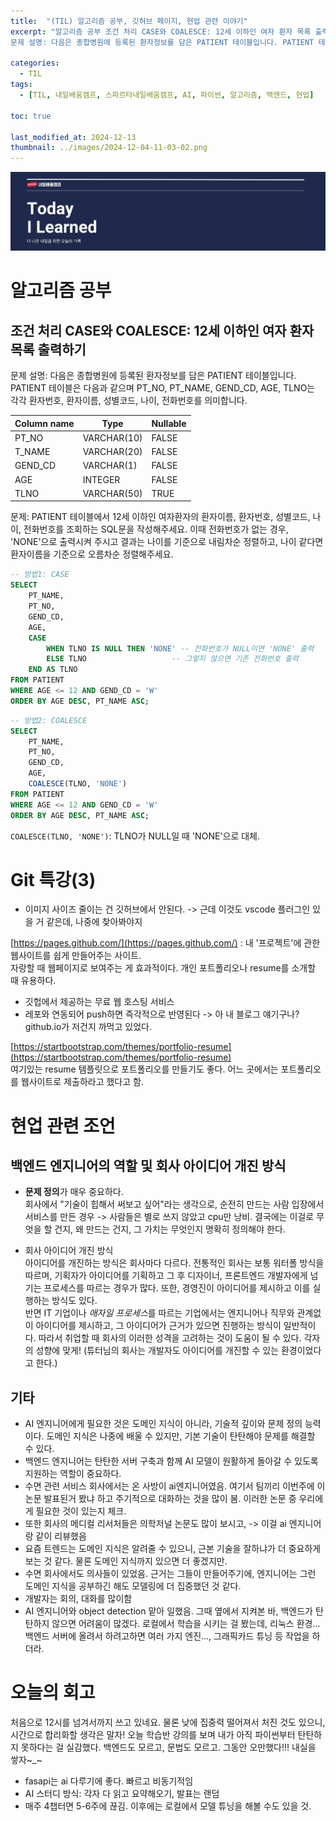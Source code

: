 ```yaml
---
title:  "(TIL) 알고리즘 공부, 깃허브 페이지, 현업 관련 이야기"
excerpt: "알고리즘 공부 조건 처리 CASE와 COALESCE: 12세 이하인 여자 환자 목록 출력하기
문제 설명: 다음은 종합병원에 등록된 환자정보를 담은 PATIENT 테이블입니다. PATIENT 테이블은 다음과 같으며... "

categories:
  - TIL
tags:
  - [TIL, 내일배움캠프, 스파르타내일배움캠프, AI, 파이썬, 알고리즘, 백엔드, 현업]

toc: true

last_modified_at: 2024-12-13
thumbnail: ../images/2024-12-04-11-03-02.png
---
```

![](/images/../images/2024-12-04-11-03-02.png)

# 알고리즘 공부
## 조건 처리 CASE와 COALESCE: 12세 이하인 여자 환자 목록 출력하기
문제 설명: 다음은 종합병원에 등록된 환자정보를 담은 PATIENT 테이블입니다. PATIENT 테이블은 다음과 같으며 PT_NO, PT_NAME, GEND_CD, AGE, TLNO는 각각 환자번호, 환자이름, 성별코드, 나이, 전화번호를 의미합니다.

| Column name	| Type	| Nullable | 
|-------------|-------|----------|
| PT_NO	| VARCHAR(10)	| FALSE | 
| T_NAME	| VARCHAR(20)	| FALSE | 
| GEND_CD	| VARCHAR(1)	| FALSE | 
| AGE	| INTEGER	| FALSE
| TLNO	| VARCHAR(50)	| TRUE

문제: PATIENT 테이블에서 12세 이하인 여자환자의 환자이름, 환자번호, 성별코드, 나이, 전화번호를 조회하는 SQL문을 작성해주세요. 이때 전화번호가 없는 경우, 'NONE'으로 출력시켜 주시고 결과는 나이를 기준으로 내림차순 정렬하고, 나이 같다면 환자이름을 기준으로 오름차순 정렬해주세요.

```sql
-- 방법1: CASE
SELECT 
    PT_NAME, 
    PT_NO, 
    GEND_CD, 
    AGE, 
    CASE 
        WHEN TLNO IS NULL THEN 'NONE' -- 전화번호가 NULL이면 'NONE' 출력
        ELSE TLNO                   -- 그렇지 않으면 기존 전화번호 출력
    END AS TLNO
FROM PATIENT
WHERE AGE <= 12 AND GEND_CD = 'W'
ORDER BY AGE DESC, PT_NAME ASC;
```

```sql
-- 방법2: COALESCE
SELECT  
    PT_NAME, 
    PT_NO, 
    GEND_CD, 
    AGE,
    COALESCE(TLNO, 'NONE')
FROM PATIENT
WHERE AGE <= 12 AND GEND_CD = 'W'
ORDER BY AGE DESC, PT_NAME ASC;
```
`COALESCE(TLNO, 'NONE')`: TLNO가 NULL일 때 'NONE'으로 대체.

# Git 특강(3)
- 이미지 사이즈 줄이는 건 깃허브에서 안된다. -> 근데 이것도 vscode 플러그인 있을 거 같은데, 나중에 찾아봐야지

[https://pages.github.com/](https://pages.github.com/) :  내 '프로젝트'에 관한 웹사이트를 쉽게 만들어주는 사이트.   
자랑할 때 웹페이지로 보여주는 게 효과적이다. 개인 포트폴리오나 resume를 소개할 때 유용하다.
- 깃헙에서 제공하는 무료 웹 호스팅 서비스
- 레포와 연동되어 push하면 즉각적으로 반영된다
-> 아 내 블로그 얘기구나? github.io가 저건지 까먹고 있었다.

[https://startbootstrap.com/themes/portfolio-resume](https://startbootstrap.com/themes/portfolio-resume)   
여기있는 resume 템플릿으로 포트폴리오를 만들기도 좋다. 어느 곳에서는 포트폴리오를 웹사이트로 제출하라고 했다고 함.

# 현업 관련 조언
## 백엔드 엔지니어의 역할 및 회사 아이디어 개진 방식
- **문제 정의**가 매우 중요하다.   
  회사에서 "기술이 힙해서 써보고 싶어"라는 생각으로, 순전히 만드는 사람 입장에서 서비스를 만든 경우 -> 사람들은 별로 쓰지 않았고 cpu만 낭비. 결국에는 이걸로 무엇을 할 건지, 왜 만드는 건지, 그 가치는 무엇인지 명확히 정의해야 한다.

- 회사 아이디어 개진 방식   
  아이디어를 개진하는 방식은 회사마다 다르다. 전통적인 회사는 보통 워터폴 방식을 따르며, 기획자가 아이디어를 기획하고 그 후 디자이너, 프론트엔드 개발자에게 넘기는 프로세스를 따르는 경우가 많다. 또한, 경영진이 아이디어를 제시하고 이를 실행하는 방식도 있다.    
  반면 IT 기업이나 *애자일 프로세스*를 따르는 기업에서는 엔지니어나 직무와 관계없이 아이디어를 제시하고, 그 아이디어가 근거가 있으면 진행하는 방식이 일반적이다. 따라서 취업할 때 회사의 이러한 성격을 고려하는 것이 도움이 될 수 있다. 각자의 성향에 맞게!
  (튜터님의 회사는 개발자도 아이디어를 개진할 수 있는 환경이었다고 한다.)

## 기타
- AI 엔지니어에게 필요한 것은 도메인 지식이 아니라, 기술적 깊이와 문제 정의 능력이다. 도메인 지식은 나중에 배울 수 있지만, 기본 기술이 탄탄해야 문제를 해결할 수 있다.
- 백엔드 엔지니어는 탄탄한 서버 구축과 함께 AI 모델이 원활하게 돌아갈 수 있도록 지원하는 역할이 중요하다.
- 수면 관련 서비스 회사에서는 온 사방이 ai엔지니어였음. 여기서 팀끼리 이번주에 이 논문 발표된거 봤냐 하고 주기적으로 대화하는 것을 많이 봄. 이러한 논문 중 우리에게 필요한 것이 있는지 체크. 
- 또한 회사의 메디컬 리서처들은 의학저널 논문도 많이 보시고, -> 이걸 ai 엔지니어랑 같이 리뷰했음
- 요즘 트렌드는 도메인 지식은 알려줄 수 있으니, 근본 기술을 잘하냐가 더 중요하게 보는 것 같다. 물론 도메인 지식까지 있으면 더 좋겠지만.
- 수면 회사에서도 의사들이 있었음. 근거는 그들이 만들어주기에, 엔지니어는 그런 도메인 지식을 공부하긴 해도 모델링에 더 집중했던 것 같다.
- 개발자는 회의, 대화를 많이함
- AI 엔지니어와 object detection 맡아 일했음. 그때 옆에서 지켜본 바, 백엔드가 탄탄하지 않으면 어려움이 많겠다. 로컬에서 학습을 시키는 걸 봤는데, 리눅스 환경... 백엔드 서버에 올려서 하려고하면 여러 가지 엔진..., 그래픽카드 튜닝 등 작업을 하더라.

# 오늘의 회고
처음으로 12시를 넘겨서까지 쓰고 있네요. 물론 낮에 집중력 떨어져서 처진 것도 있으니, 시간으로 합리화할 생각은 말자! 오늘 학습반 강의를 보며 내가 아직 파이썬부터 탄탄하지 못하다는 걸 실감했다. 백엔드도 모르고, 문법도 모르고. 그동안 오만했다!!! 내실을 쌓자~_~
- fasapi는 ai 다루기에 좋다. 빠르고 비동기적임
- AI 스터디 방식: 각자 다 읽고 요약해오기, 발표는 랜덤
- 매주 4챕터면 5-6주에 끊김. 이후에는 로컬에서 모델 튜닝을 해볼 수도 있을 것.